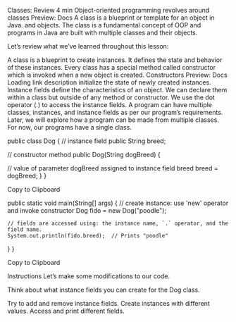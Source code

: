 Classes: Review
4 min
Object-oriented programming revolves around 
classes
Preview: Docs A class is a blueprint or template for an object in Java.
 and objects. The class is a fundamental concept of OOP and programs in Java are built with multiple classes and their objects.

Let’s review what we’ve learned throughout this lesson:

A class is a blueprint to create instances. It defines the state and behavior of these instances.
Every class has a special method called constructor which is invoked when a new object is created. 
Constructors
Preview: Docs Loading link description
 initialize the state of newly created instances.
Instance fields define the characteristics of an object. We can declare them within a class but outside of any method or constructor.
We use the dot operator (.) to access the instance fields.
A program can have multiple classes, instances, and instance fields as per our program’s requirements.
Later, we will explore how a program can be made from multiple classes. For now, our programs have a single class.

public class Dog { 
 // instance field 
 public String breed; 

 // constructor method 
 public Dog(String dogBreed) { 

   // value of parameter dogBreed assigned to instance field breed 
   breed = dogBreed; 
 }
} 

Copy to Clipboard

  public static void main(String[] args) { 
    // create instance: use 'new' operator and invoke constructor 
    Dog fido = new Dog("poodle"); 
  
    // fields are accessed using: the instance name, `.` operator, and the field name. 
    System.out.println(fido.breed);  // Prints "poodle" 
  } 
} 

Copy to Clipboard

Instructions
Let’s make some modifications to our code.

Think about what instance fields you can create for the Dog class.

Try to add and remove instance fields. Create instances with different values. Access and print different fields.
